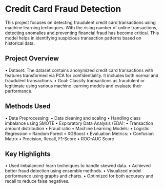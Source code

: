 # Credit Card Fraud Detection
This project focuses on detecting fraudulent credit card transactions using machine learning techniques. With the rising number of online transactions, detecting anomalies and preventing financial fraud has become critical. This model helps in identifying suspicious transaction patterns based on historical data.
## Project Overview
•	Dataset:  The dataset contains anonymized credit card transactions with features transformed via PCA for confidentiality. It includes both normal and fraudulent transactions.
•	Goal:  Classify transactions as fraudulent or legitimate using various machine learning models and evaluate their performance.
##  Methods Used
•	Data Preprocessing:
•	Data cleaning and scaling
•	Handling class imbalance using SMOTE
•	Exploratory Data Analysis (EDA):
•	Transaction amount distribution
•	Fraud ratio
•	Machine Learning Models:
•	Logistic Regression
•	Random Forest
•	XGBoost
•	Evaluation Metrics:
•	Confusion Matrix
•	Precision, Recall, F1-Score
•	ROC-AUC Score
##  Key Highlights
•	Used imbalanced-learn techniques to handle skewed data.
•	Achieved better fraud detection using ensemble methods.
•	Visualized model performance using graphs and charts.
•	Optimized for both accuracy and recall to reduce false negatives.


